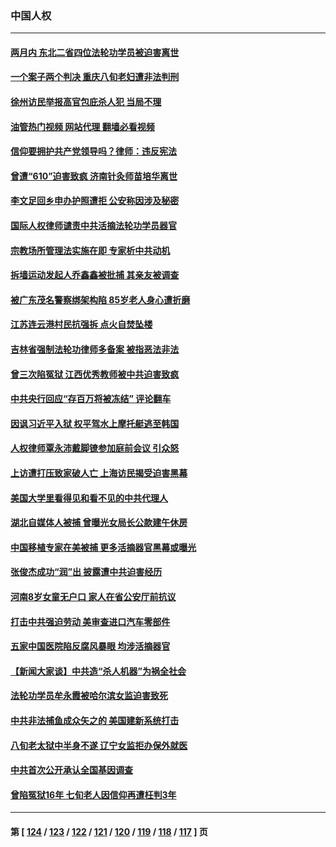### 中国人权
---
#### [两月内 东北二省四位法轮功学员被迫害离世](../../pages/ncid278/n14063270.md?08311245) 
#### [一个案子两个判决 重庆八旬老妇遭非法判刑](../../pages/ncid278/n14063531.md?08311245) 
#### [徐州访民举报高官包庇杀人犯 当局不理](../../pages/ncid278/n14062521.md?08311245) 
#### [油管热门视频 网站代理 翻墙必看视频](http://138.2.39.72:81/youtube.html?epic-marker?08311245)
#### [信仰要拥护共产党领导吗？律师：违反宪法](../../pages/ncid278/n14061325.md?08311245) 
#### [曾遭“610”迫害致疯 济南针灸师苗培华离世](../../pages/ncid278/n14060519.md?08311245) 
#### [李文足回乡申办护照遭拒 公安称因涉及秘密](../../pages/ncid278/n14061423.md?08311245) 
#### [国际人权律师谴责中共活摘法轮功学员器官](../../pages/ncid278/n14061274.md?08311245) 
#### [宗教场所管理法实施在即 专家析中共动机](../../pages/ncid278/n14061242.md?08311245) 
#### [拆墙运动发起人乔鑫鑫被批捕 其亲友被调查](../../pages/ncid278/n14060803.md?08311245) 
#### [被广东茂名警察绑架构陷 85岁老人身心遭折磨](../../pages/ncid278/n14059718.md?08311245) 
#### [江苏连云港村民抗强拆 点火自焚坠楼](../../pages/ncid278/n14060228.md?08311245) 
#### [吉林省强制法轮功律师多备案 被指恶法非法](../../pages/ncid278/n14059091.md?08311245) 
#### [曾三次陷冤狱 江西优秀教师被中共迫害致疯](../../pages/ncid278/n14058953.md?08311245) 
#### [中共央行回应“存百万将被冻结” 评论翻车](../../pages/ncid278/n14059559.md?08311245) 
#### [因讽习近平入狱 权平驾水上摩托艇逃至韩国](../../pages/ncid278/n14058950.md?08311245) 
#### [人权律师覃永沛戴脚镣参加庭前会议 引众怒](../../pages/ncid278/n14059122.md?08311245) 
#### [上访遭打压致家破人亡 上海访民揭受迫害黑幕](../../pages/ncid278/n14058704.md?08311245) 
#### [美国大学里看得见和看不见的中共代理人](../../pages/ncid278/n14058369.md?08311245) 
#### [湖北自媒体人被捕 曾曝光女局长公款建午休房](../../pages/ncid278/n14057972.md?08311245) 
#### [中国移植专家在美被捕 更多活摘器官黑幕或曝光](../../pages/ncid278/n14057916.md?08311245) 
#### [张俊杰成功“润”出 披露遭中共迫害经历](../../pages/ncid278/n14057540.md?08311245) 
#### [河南8岁女童无户口 家人在省公安厅前抗议](../../pages/ncid278/n14057370.md?08311245) 
#### [打击中共强迫劳动 美审查进口汽车零部件](../../pages/ncid278/n14057189.md?08311245) 
#### [五家中国医院陷反腐风暴眼 均涉活摘器官](../../pages/ncid278/n14056950.md?08311245) 
#### [【新闻大家谈】中共造“杀人机器”为祸全社会](../../pages/ncid278/n14056645.md?08311245) 
#### [法轮功学员牟永霞被哈尔滨女监迫害致死](../../pages/ncid278/n14056172.md?08311245) 
#### [中共非法捕鱼成众矢之的 美国建新系统打击](../../pages/ncid278/n14056107.md?08311245) 
#### [八旬老太狱中半身不遂 辽宁女监拒办保外就医](../../pages/ncid278/n14055233.md?08311245) 
#### [中共首次公开承认全国基因调查](../../pages/ncid278/n14055633.md?08311245) 
#### [曾陷冤狱16年 七旬老人因信仰再遭枉判3年](../../pages/ncid278/n14054516.md?08311245) 

---
#### 第 [ [124](./124.md?08311245) / [123](./123.md?08311245) / [122](./122.md?08311245) / [121](./121.md?08311245) / [120](./120.md?08311245) / [119](./119.md?08311245) / [118](./118.md?08311245) / [117](./117.md?08311245) ] 页
